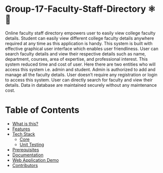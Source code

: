# Group-17-Faculty-Staff-Directory ⚛️ 🚀

Online faculty staff directory empowers user to easily view college faculty details. Student can easily view different college faculty details anywhere required at any time as this application is handy. This system is built with effective graphical user interface which enables user friendliness. User can search faculty details and view their respective details such as name, department, courses, area of expertise, and professional interest. This system reduced time and cost of user. Here there are two entities who will access this system i.e. admin and student. Admin is authorized to add and manage all the faculty details. User doesn’t require any registration or login to access this system. User can directly search for faculty and view their details. Data in database are maintained securely without any maintenance cost.


# Table of Contents

<!-- To update this table of contents, ensure you have run `npm install` then `npm run doctoc` -->
<!-- START doctoc generated TOC please keep comment here to allow auto update -->
<!-- DON'T EDIT THIS SECTION, INSTEAD RE-RUN doctoc TO UPDATE -->

- [What is this?](#what-is-this)
- [Features](#features)
- [Tech Stack](#tech-stack)
  - [Core](#core)
  - [Unit Testing](#unit-testing)
- [Prerequisites](#prerequisites)
- [Documentation](#documentation)
- [Web Application Demo](#demo)
- [Contributors](#contributors)



